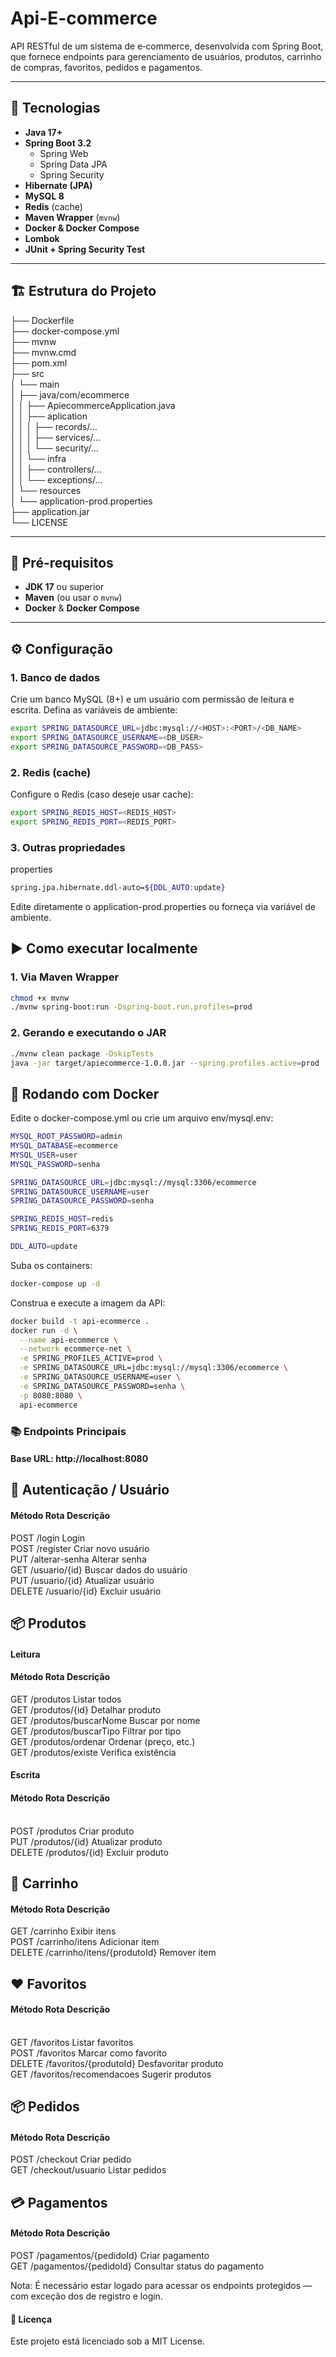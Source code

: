# Api-E-commerce

API RESTful de um sistema de e‑commerce, desenvolvida com Spring Boot, que fornece endpoints para gerenciamento de usuários, produtos, carrinho de compras, favoritos, pedidos e pagamentos.

---

## 🚀 Tecnologias

- **Java 17+**  
- **Spring Boot 3.2**  
  - Spring Web  
  - Spring Data JPA  
  - Spring Security  
- **Hibernate (JPA)**  
- **MySQL 8**  
- **Redis** (cache)  
- **Maven Wrapper** (`mvnw`)  
- **Docker & Docker Compose**  
- **Lombok**  
- **JUnit + Spring Security Test**

---

## 🏗️ Estrutura do Projeto
├── Dockerfile
<br>
├── docker-compose.yml
<br>
├── mvnw
<br>
├── mvnw.cmd
<br>
├── pom.xml
<br>
├── src
<br>
│ └── main
<br>
│ ├── java/com/ecommerce
<br>
│ │ ├── ApiecommerceApplication.java 
<br>
│ │ ├── aplication
<br>
│ │ │ ├── records/…
<br>
│ │ │ ├── services/… 
<br>
│ │ │ └── security/… 
<br>
│ │ └── infra
<br>
│ │ ├── controllers/… 
<br>
│ │ └── exceptions/… 
<br>
│ └── resources
<br>
│ └── application-prod.properties 
<br>
├── application.jar
<br>
└── LICENSE
<br>

---

## 🔧 Pré-requisitos

- **JDK 17** ou superior  
- **Maven** (ou usar o `mvnw`)  
- **Docker** & **Docker Compose**

---

## ⚙️ Configuração

### 1. Banco de dados

Crie um banco MySQL (8+) e um usuário com permissão de leitura e escrita. Defina as variáveis de ambiente:

```bash
export SPRING_DATASOURCE_URL=jdbc:mysql://<HOST>:<PORT>/<DB_NAME>
export SPRING_DATASOURCE_USERNAME=<DB_USER>
export SPRING_DATASOURCE_PASSWORD=<DB_PASS>
````

### 2. Redis (cache)
Configure o Redis (caso deseje usar cache):


```bash
export SPRING_REDIS_HOST=<REDIS_HOST>
export SPRING_REDIS_PORT=<REDIS_PORT>
````

### 3. Outras propriedades
properties

```bash
spring.jpa.hibernate.ddl-auto=${DDL_AUTO:update}
````
Edite diretamente o application-prod.properties ou forneça via variável de ambiente.

## ▶️ Como executar localmente
### 1. Via Maven Wrapper
```bash
chmod +x mvnw
./mvnw spring-boot:run -Dspring-boot.run.profiles=prod
````

### 2. Gerando e executando o JAR
```bash
./mvnw clean package -DskipTests
java -jar target/apiecommerce-1.0.0.jar --spring.profiles.active=prod
````


## 🐳 Rodando com Docker
Edite o docker-compose.yml ou crie um arquivo env/mysql.env:

```bash
MYSQL_ROOT_PASSWORD=admin
MYSQL_DATABASE=ecommerce
MYSQL_USER=user
MYSQL_PASSWORD=senha

SPRING_DATASOURCE_URL=jdbc:mysql://mysql:3306/ecommerce
SPRING_DATASOURCE_USERNAME=user
SPRING_DATASOURCE_PASSWORD=senha

SPRING_REDIS_HOST=redis
SPRING_REDIS_PORT=6379

DDL_AUTO=update
````

Suba os containers:

```bash
docker-compose up -d
````
Construa e execute a imagem da API:

```bash
docker build -t api-ecommerce .
docker run -d \
  --name api-ecommerce \
  --network ecommerce-net \
  -e SPRING_PROFILES_ACTIVE=prod \
  -e SPRING_DATASOURCE_URL=jdbc:mysql://mysql:3306/ecommerce \
  -e SPRING_DATASOURCE_USERNAME=user \
  -e SPRING_DATASOURCE_PASSWORD=senha \
  -p 8080:8080 \
  api-ecommerce
````

### 📚 Endpoints Principais
#### Base URL: http://localhost:8080

## 🔐 Autenticação / Usuário
#### Método	Rota	Descrição
POST	/login	Login 
<br>
POST	/register	Criar novo usuário
<br>
PUT	/alterar-senha	Alterar senha
<br>
GET	/usuario/{id}	Buscar dados do usuário
<br>
PUT	/usuario/{id}	Atualizar usuário
<br>
DELETE	/usuario/{id}	Excluir usuário
<br>

## 📦 Produtos
#### Leitura
#### Método	Rota	Descrição
GET	/produtos	Listar todos
<br>
GET	/produtos/{id}	Detalhar produto
<br>
GET	/produtos/buscarNome	Buscar por nome
<br>
GET	/produtos/buscarTipo	Filtrar por tipo
<br>
GET	/produtos/ordenar	Ordenar (preço, etc.)
<br>
GET	/produtos/existe	Verifica existência
<br>
####  Escrita
#### Método	Rota	Descrição
<br>
POST	/produtos	Criar produto
<br>
PUT	/produtos/{id}	Atualizar produto
<br>
DELETE	/produtos/{id}	Excluir produto
<br>

## 🛒 Carrinho
#### Método	Rota	Descrição
GET	/carrinho	Exibir itens
<br>
POST	/carrinho/itens	Adicionar item
<br>
DELETE	/carrinho/itens/{produtoId}	Remover item
<br>

## ❤️ Favoritos
#### Método	Rota	Descrição
<br>
GET	/favoritos	Listar favoritos
<br>
POST	/favoritos	Marcar como favorito
<br>
DELETE	/favoritos/{produtoId}	Desfavoritar produto
<br>
GET	/favoritos/recomendacoes	Sugerir produtos
<br>

## 📦 Pedidos
#### Método	Rota	Descrição
POST	/checkout	Criar pedido
<br>
GET	/checkout/usuario	Listar pedidos
<br>

## 💳 Pagamentos
#### Método	Rota	Descrição
POST	/pagamentos/{pedidoId}	Criar pagamento
<br>
GET	/pagamentos/{pedidoId}	Consultar status do pagamento
<br>

Nota: É necessário estar logado para acessar os endpoints protegidos — com exceção dos de registro e login.

#### 📄 Licença
Este projeto está licenciado sob a MIT License.
